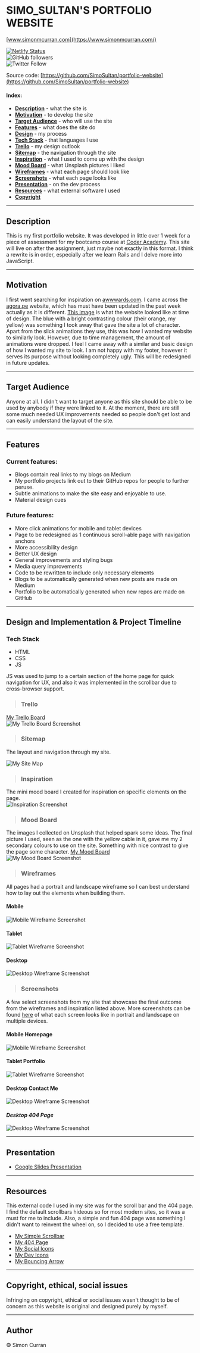 # SIMO_SULTAN'S PORTFOLIO WEBSITE
[www.simonmcurran.com](https://www.simonmcurran.com/)  

[![Netlify Status](https://api.netlify.com/api/v1/badges/67f4e4df-3cee-4ec5-b3d3-2a5f2b4cbe4e/deploy-status)](https://app.netlify.com/sites/simosultan/deploys)  
![GitHub followers](https://img.shields.io/github/followers/SimoSultan?style=social)  
![Twitter Follow](https://img.shields.io/twitter/follow/simo_sultan?style=social)


Source code: [https://github.com/SimoSultan/portfolio-website](https://github.com/SimoSultan/portfolio-website)



#### Index:
- [**Description**](#Description) - what the site is
- [**Motivation**](#Motivation) - to develop the site
- [**Target Audience**](#Target-Audience) - who will use the site
- [**Features**](#Features) - what does the site do
- [**Design**](#Design-and-Implementation-&-Project-Timeline) - my process
- [**Tech Stack**](#Tech-Stack) - that languages I use
- [**Trello**](#Trello) - my design outlook
- [**Sitemap**](#Sitemap) - the navigation through the site
- [**Inspiration**](#Inspiration) - what I used to come up with the design
- [**Mood Board**](#Mood-Board) - what Unsplash pictures I liked
- [**Wireframes**](#Wireframes) - what each page should look like
- [**Screenshots**](#Screenshots) - what each page looks like
- [**Presentation**](#Presentation) - on the dev process
- [**Resources**](#Resources) - what external software I used
- [**Copyright**](#Copyright,-ethical,-social-issues)



---


## Description

This is my first portfolio website. It was developed in little over 1 week for a piece of assessment for my bootcamp course at [Coder Academy](https://coderacademy.edu.au). This site will live on after the assignment, just maybe not exactly in this format. I think a rewrite is in order, especially after we learn Rails and I delve more into JavaScript.


---


## Motivation

I first went searching for inspiration on [awwwards.com](https://www.awwwards.com/). I came across the [agora.pe](https://www.agora.pe/) website, which has must have been updated in the past week actually as it is different. [This image](https://github.com/SimoSultan/portfolio-website/blob/master/docs/inspiration/main_design.jpg) is what the website looked like at time of design. The blue with a bright contrasting colour (their orange, my yellow) was something I took away that gave the site a lot of character. Apart from the slick animations they use, this was how I wanted my website to similarly look. However, due to time management, the amount of animations were dropped. I feel I came away with a similar and basic design of how I wanted my site to look. I am not happy with my footer, however it serves its purpose without looking completely ugly. This will be redesigned in future updates.


---


## Target Audience

Anyone at all. I didn't want to target anyone as this site should be able to be used by anybody if they were linked to it. At the moment, there are still some much needed UX improvements needed so people don't get lost and can easily understand the layout of the site. 


---


## Features	

### Current features:  

- Blogs contain real links to my blogs on Medium
- My portfolio projects link out to their GitHub repos for people to further peruse.
- Subtle animations to make the site easy and enjoyable to use.
- Material design cues

### Future features:

- More click animations for mobile and tablet devices
- Page to be redesigned as 1 continuous scroll-able page with navigation anchors
- More accessibility design
- Better UX design
- General improvements and styling bugs
- Media query improvements
- Code to be rewritten to include only necessary elements
- Blogs to be automatically generated when new posts are made on Medium
- Portfolio to be automatically generated when new repos are made on GitHub


---


## Design and Implementation & Project Timeline

### Tech Stack

- HTML
- CSS
- JS

JS was used to jump to a certain section of the home page for quick navigation for UX, and also it was implemented in the scrollbar due to cross-browser support.



> ### Trello
[My Trello Board](https://trello.com/b/5zC6lx3A/simosultans-portfolio-website)  
![My Trello Board Screenshot](https://github.com/SimoSultan/portfolio-website/blob/master/docs/trello/portfolio-trello-screenshot.jpg)


> ### Sitemap

The layout and navigation through my site.

![My Site Map](https://github.com/SimoSultan/portfolio-website/blob/master/docs/sitemap/Portfolio_Sitemap.jpg)


> ### Inspiration 
The mini mood board I created for inspiration on specific elements on the page.  
![Inspiration Screenshot](https://github.com/SimoSultan/portfolio-website/blob/master/docs/wireframes/inspiration.png)


> ### Mood Board

The images I collected on Unsplash that helped spark some ideas. The final picture I used, seen as the one with the yellow cable in it, gave me my 2 secondary colours to use on the site. Something with nice contrast to give the page some character.
[My Mood Board](https://unsplash.com/collections/10450631/portfolio_images)  
![My Mood Board Screenshot](https://github.com/SimoSultan/portfolio-website/blob/master/docs/inspiration/mood-board.jpg)


> ### Wireframes
All pages had a portrait and landscape wireframe so I can best understand how to lay out the elements when building them.

#### Mobile

![Mobile Wireframe Screenshot](https://github.com/SimoSultan/portfolio-website/blob/master/docs/wireframes/Mobile.png)

#### Tablet

![Tablet Wireframe Screenshot](https://github.com/SimoSultan/portfolio-website/blob/master/docs/wireframes/Tablet.png)

#### Desktop

![Desktop Wireframe Screenshot](https://github.com/SimoSultan/portfolio-website/blob/master/docs/wireframes/Desktop.png)


> ### Screenshots

A few select screenshots from my site that showcase the final outcome from the wireframes and inspiration listed above.
More screenshots can be found [here](https://github.com/SimoSultan/portfolio-website/tree/master/docs/screens) of what each screen looks like in portrait and landscape on multiple devices.

#### Mobile Homepage

![Mobile Wireframe Screenshot](https://github.com/SimoSultan/portfolio-website/blob/master/docs/screens/pixel2xl-homepage-portrait-screenshot.jpg)

#### Tablet Portfolio

![Tablet Wireframe Screenshot](https://github.com/SimoSultan/portfolio-website/blob/master/docs/screens/tablet-portfolio-portrait-screenshot.jpg)

#### Desktop Contact Me

![Desktop Wireframe Screenshot](https://github.com/SimoSultan/portfolio-website/blob/master/docs/screens/desktop-contact-screenshot.jpg)

#### ***Desktop 404 Page***

![Desktop Wireframe Screenshot](https://github.com/SimoSultan/portfolio-website/blob/master/docs/screens/desktop-404-screenshot.jpg)

---

## Presentation

- [Google Slides Presentation](https://docs.google.com/presentation/d/1X7vOkHn0RGC_c2KCUlbf8kGDYAynqMSnotMM_FeUi4s/edit?usp=sharing)


---



## Resources

This external code I used in my site was for the scroll bar and the 404 page. I find the default scrollbars hideous so for most modern sites, so it was a must for me to include. Also, a simple and fun 404 page was something I didn't want to reinvent the wheel on, so I decided to use a free template.
- [My Simple Scrollbar](https://github.com/buzinas/simple-scrollbar)
- [My 404 Page](https://colorlib.com/wp/free-404-error-page-templates/)
- [My Social Icons](https://fontawesome.com/)
- [My Dev Icons](https://konpa.github.io/devicon/)
- [My Bouncing Arrow](https://codepen.io/bewley/pen/revRQv)


---


## Copyright, ethical, social issues

Infringing on copyright, ethical or social issues wasn't thought to be of concern as this website is original and designed purely by myself. 

---

## Author
© Simon Curran